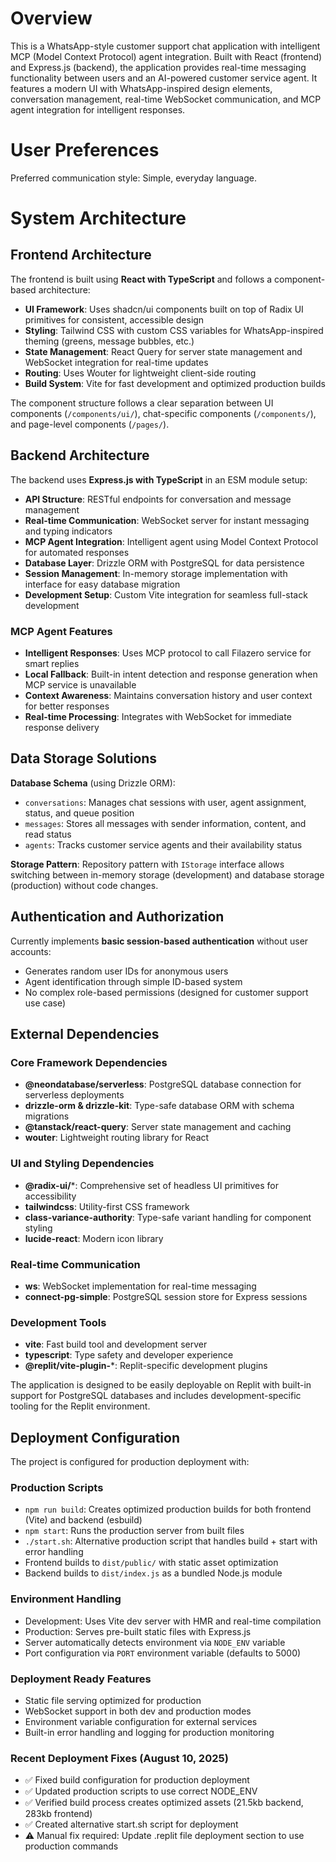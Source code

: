 # Overview

This is a WhatsApp-style customer support chat application with intelligent MCP (Model Context Protocol) agent integration. Built with React (frontend) and Express.js (backend), the application provides real-time messaging functionality between users and an AI-powered customer service agent. It features a modern UI with WhatsApp-inspired design elements, conversation management, real-time WebSocket communication, and MCP agent integration for intelligent responses.

# User Preferences

Preferred communication style: Simple, everyday language.

# System Architecture

## Frontend Architecture

The frontend is built using **React with TypeScript** and follows a component-based architecture:

- **UI Framework**: Uses shadcn/ui components built on top of Radix UI primitives for consistent, accessible design
- **Styling**: Tailwind CSS with custom CSS variables for WhatsApp-inspired theming (greens, message bubbles, etc.)
- **State Management**: React Query for server state management and WebSocket integration for real-time updates
- **Routing**: Uses Wouter for lightweight client-side routing
- **Build System**: Vite for fast development and optimized production builds

The component structure follows a clear separation between UI components (`/components/ui/`), chat-specific components (`/components/`), and page-level components (`/pages/`).

## Backend Architecture

The backend uses **Express.js with TypeScript** in an ESM module setup:

- **API Structure**: RESTful endpoints for conversation and message management
- **Real-time Communication**: WebSocket server for instant messaging and typing indicators  
- **MCP Agent Integration**: Intelligent agent using Model Context Protocol for automated responses
- **Database Layer**: Drizzle ORM with PostgreSQL for data persistence
- **Session Management**: In-memory storage implementation with interface for easy database migration
- **Development Setup**: Custom Vite integration for seamless full-stack development

### MCP Agent Features
- **Intelligent Responses**: Uses MCP protocol to call Filazero service for smart replies
- **Local Fallback**: Built-in intent detection and response generation when MCP service is unavailable
- **Context Awareness**: Maintains conversation history and user context for better responses
- **Real-time Processing**: Integrates with WebSocket for immediate response delivery

## Data Storage Solutions

**Database Schema** (using Drizzle ORM):
- `conversations`: Manages chat sessions with user, agent assignment, status, and queue position
- `messages`: Stores all messages with sender information, content, and read status
- `agents`: Tracks customer service agents and their availability status

**Storage Pattern**: Repository pattern with `IStorage` interface allows switching between in-memory storage (development) and database storage (production) without code changes.

## Authentication and Authorization

Currently implements **basic session-based authentication** without user accounts:
- Generates random user IDs for anonymous users
- Agent identification through simple ID-based system
- No complex role-based permissions (designed for customer support use case)

## External Dependencies

### Core Framework Dependencies
- **@neondatabase/serverless**: PostgreSQL database connection for serverless deployments
- **drizzle-orm & drizzle-kit**: Type-safe database ORM with schema migrations
- **@tanstack/react-query**: Server state management and caching
- **wouter**: Lightweight routing library for React

### UI and Styling Dependencies
- **@radix-ui/***: Comprehensive set of headless UI primitives for accessibility
- **tailwindcss**: Utility-first CSS framework
- **class-variance-authority**: Type-safe variant handling for component styling
- **lucide-react**: Modern icon library

### Real-time Communication
- **ws**: WebSocket implementation for real-time messaging
- **connect-pg-simple**: PostgreSQL session store for Express sessions

### Development Tools
- **vite**: Fast build tool and development server
- **typescript**: Type safety and developer experience
- **@replit/vite-plugin-***: Replit-specific development plugins

The application is designed to be easily deployable on Replit with built-in support for PostgreSQL databases and includes development-specific tooling for the Replit environment.

## Deployment Configuration

The project is configured for production deployment with:

### Production Scripts
- `npm run build`: Creates optimized production builds for both frontend (Vite) and backend (esbuild)
- `npm start`: Runs the production server from built files
- `./start.sh`: Alternative production script that handles build + start with error handling
- Frontend builds to `dist/public/` with static asset optimization
- Backend builds to `dist/index.js` as a bundled Node.js module

### Environment Handling
- Development: Uses Vite dev server with HMR and real-time compilation
- Production: Serves pre-built static files with Express.js
- Server automatically detects environment via `NODE_ENV` variable
- Port configuration via `PORT` environment variable (defaults to 5000)

### Deployment Ready Features
- Static file serving optimized for production
- WebSocket support in both dev and production modes
- Environment variable configuration for external services
- Built-in error handling and logging for production monitoring

### Recent Deployment Fixes (August 10, 2025)
- ✅ Fixed build configuration for production deployment
- ✅ Updated production scripts to use correct NODE_ENV
- ✅ Verified build process creates optimized assets (21.5kb backend, 283kb frontend)
- ✅ Created alternative start.sh script for deployment
- ⚠️ Manual fix required: Update .replit file deployment section to use production commands